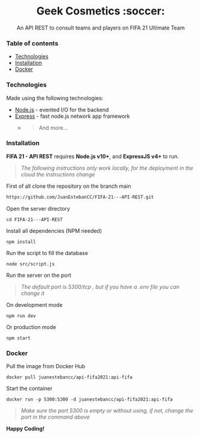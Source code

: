 <h1 align="center">Geek Cosmetics :soccer:</h1>

<p align="center"> 
An API REST to consult teams and players on FIFA 21 Ultimate Team
</p>


### Table of contents
- [Technologies](#technologies)
- [Installation](#installation)
- [Docker](#docker)


### Technologies

Made using the following technologies:

- [Node.js] - evented I/O for the backend
- [Express] - fast node.js network app framework
  - > And more...

### Installation

<b>FIFA 21 - API REST</b> requires <b>Node.js v10+</b>, and <b>ExpressJS v4+ </b> to run.

> _The following instructions only work locally, for the deployment in the cloud the instructions change_

First of all clone the repository on the branch main

```bash
https://github.com/JuanEstebanCC/FIFA-21---API-REST.git
```

Open the server directory
```
cd FIFA-21---API-REST
```
Install all dependencies (NPM needed)
```
npm install 
```

Run the script to fill the database
```
node src/script.js
```

Run the server on the port 
>*The default port is 5300/tcp , but if you have a .env file you can change it*

On development mode
```
npm run dev
```

Or production mode
```
npm start
```
### Docker 

Pull the image from Docker Hub

```
docker pull juanestebancc/api-fifa2021:api-fifa
```

Start the container 
```
docker run -p 5300:5300 -d juanestebancc/api-fifa2021:api-fifa
```
> _Make sure the port 5300 is empty or without using, if not, change the port in the command above_


<b align="center"> **Happy Coding!**</b>

[node.js]: http://nodejs.org
[express]: https://expressjs.com/
